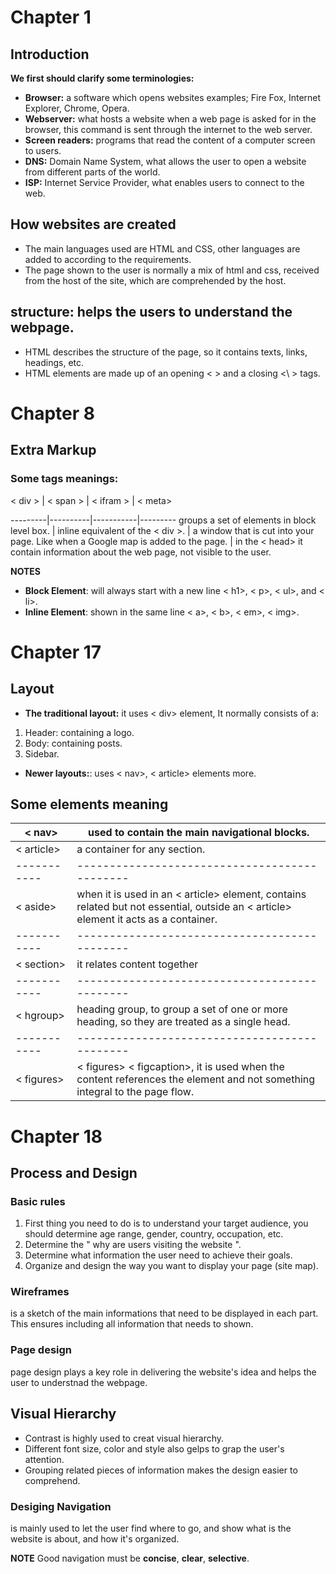 # **Chapter 1** 

## **Introduction** 

**We first should clarify some terminologies:**

-	 **Browser:** a software which opens websites examples; Fire Fox, Internet Explorer, Chrome, Opera.
-	**Webserver:** what hosts a website when a web page is asked for in the browser, this command is sent through the internet to the web server.
-	**Screen readers:** programs that read the content of a computer screen to users.
-	**DNS:** Domain Name System, what allows the user to open a website from different parts of the world.
-	**ISP:** Internet Service Provider, what enables users to connect to the web. 

## **How websites are created**
-	The main languages used are HTML and CSS, other languages are added to according to the requirements. 
-	The page shown to the user is normally a mix of html and css, received from the host of the site, which are comprehended by the host.

## **structure:** helps the users to understand the webpage. 
-	HTML describes the structure of the page, so it contains texts, links, headings, etc.
-	HTML elements are made up of an opening < > and a closing <\ > tags.



# **Chapter 8** 

## **Extra Markup**  

### **Some tags meanings:** 
 
< div > | < span > | < ifram > | < meta>

---------|----------|-----------|---------
groups a set of elements in block level box. | 
inline equivalent of the < div >. | 
a window that is cut into your page. Like when a Google map is added to the page. | 
in the < head> it contain information about the web page, not visible to the user.

**NOTES** 

- **Block Element**: will always start with a new line < h1>, < p>, < ul>, and < li>.
- **Inline Element**: shown in the same line < a>, < b>, < em>, < img>.


# **Chapter 17**

## **Layout**

-	**The traditional layout:** it uses < div> element, It normally consists of a: 
1.	Header: containing a logo.
2.	Body: containing posts.
3.	Sidebar.

-	**Newer layouts:**: uses < nav>, < article> elements more. 

## **Some elements meaning**

< nav>       | used to contain the main navigational blocks.
-----------|---------------------------------------------
< article>   | a container for any section.
-----------|---------------------------------------------
< aside>     | when it is used in an < article> element, contains related but not essential, outside  an < article> element it acts as a container. 
-----------|---------------------------------------------
< section>   | it relates content together 
-----------|---------------------------------------------
< hgroup>    | heading group, to group a set of one or more heading, so they are treated as a single head. 
-----------|---------------------------------------------
< figures>   | < figures> < figcaption>, it is used when the content references the element and not something integral to the page flow.


# **Chapter 18**
## **Process and Design**

### **Basic rules**
1. First thing you need to do is to understand your target audience, you should determine age range, gender, country, occupation, etc.
2. Determine the " why are users visiting the website ".
3. Determine what information the user need to achieve their goals.
4. Organize and design the way you want to display your page (site map). 

### **Wireframes**
is a sketch of the main informations that need to be displayed in each part. This ensures including all information that needs to shown. 

### **Page design** 
page design plays a key role in delivering the website's idea and helps the user to understnad the webpage. 

## **Visual Hierarchy** 
* Contrast is highly used to creat visual hierarchy. 
* Different font size, color and style also gelps to grap the user's attention. 
* Grouping related pieces of information makes the design easier to comprehend. 

### **Desiging Navigation** 
is mainly used to let the user find where to go, and show what is the website is about, and how it's organized. 

**NOTE** 
Good navigation must be **concise**, **clear**, **selective**.


